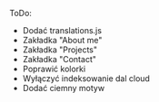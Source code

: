 ToDo:
- Dodać translations.js
- Zakładka "About me"
- Zakładka "Projects"
- Zakładka "Contact"
- Poprawić kolorki
- Wyłączyć indeksowanie dal cloud
- Dodać ciemny motyw